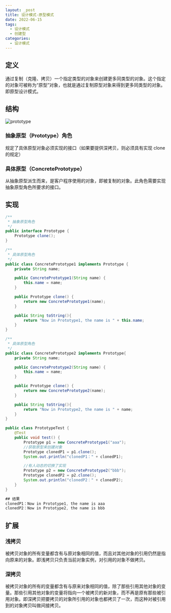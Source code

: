 ```yaml
---
layout: _post
title: 设计模式-原型模式
date: 2022-06-15
tags: 
  - 设计模式
  - 创建型
categories: 
  - 设计模式
---
```

## 定义
通过复制（克隆、拷贝）一个指定类型的对象来创建更多同类型的对象。这个指定的对象可被称为“原型”对象，也就是通过复制原型对象来得到更多同类型的对象。即原型设计模式。
## 结构

![prototype](prototype.png)

### 抽象原型（Prototype）角色
规定了具体原型对象必须实现的接口（如果要提供深拷贝，则必须具有实现 clone 的规定）
### 具体原型（ConcretePrototype）
从抽象原型派生而来，是客户程序使用的对象，即被复制的对象。此角色需要实现抽象原型角色所要求的接口。

## 实现

```java
/**
 * 抽象原型角色
 */
public interface Prototype {
    Prototype clone();
}

/**
 * 具体原型角色
 */
public class ConcretePrototype1 implements Prototype {
    private String name;

    public ConcretePrototype1(String name) {
        this.name = name;
    }

    public Prototype clone() {
        return new ConcretePrototype1(name);
    }

    public String toString(){
        return "Now in Prototype1, the name is " + this.name;
    }
}

/**
 * 具体原型角色
 */
public class ConcretePrototype2 implements Prototype{
    private String name;

    public ConcretePrototype2(String name) {
        this.name = name;
    }

    public Prototype clone() {
        return new ConcretePrototype2(name);
    }

    public String toString(){
        return "Now in Prototype2, the name is " + name;
    }
}

public class PrototypeTest {
    @Test
    public void test() {
        Prototype p1 = new ConcretePrototype1("aaa");
        //获取原型来创建对象
        Prototype clonedP1 = p1.clone();
        System.out.println("clonedP1：" + clonedP1);

        //有人动态的切换了实现
        Prototype p2 = new ConcretePrototype2("bbb");
        Prototype clonedP2 = p2.clone();
        System.out.println("clonedP2：" + clonedP2);
    }
}

## 结果
clonedP1：Now in Prototype1, the name is aaa
clonedP2：Now in Prototype2, the name is bbb
```

## 扩展
### 浅拷贝
被拷贝对象的所有变量都含有与原对象相同的值，而且对其他对象的引用仍然是指向原来的对象。即浅拷贝只负责当前对象实例，对引用的对象不做拷贝。
### 深拷贝
被拷贝对象的所有的变量都含有与原来对象相同的值，除了那些引用其他对象的变量。那些引用其他对象的变量将指向一个被拷贝的新对象，而不再是原有那些被引用对象。即深拷贝把要拷贝的对象所引用的对象也都拷贝了一次，而这种对被引用到的对象拷贝叫做间接拷贝。